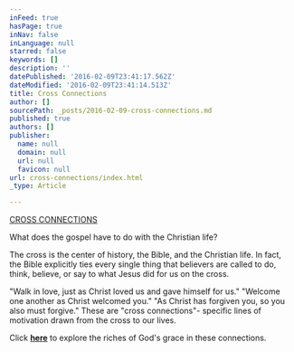 ```yaml
---
inFeed: true
hasPage: true
inNav: false
inLanguage: null
starred: false
keywords: []
description: ''
datePublished: '2016-02-09T23:41:17.562Z'
dateModified: '2016-02-09T23:41:14.513Z'
title: Cross Connections
author: []
sourcePath: _posts/2016-02-09-cross-connections.md
published: true
authors: []
publisher:
  name: null
  domain: null
  url: null
  favicon: null
url: cross-connections/index.html
_type: Article

---
```

[CROSS CONNECTIONS][0]

What does the gospel have to do with the Christian life?

The cross is the center of history, the Bible, and the Christian life. In fact, the Bible explicitly ties every single thing that believers are called to do, think, believe, or say to what Jesus did for us on the cross.

"Walk in love, just as Christ loved us and gave himself for us." "Welcome one another as Christ welcomed you." "As Christ has forgiven you, so you also must forgive." These are "cross connections"- specific lines of motivation drawn from the cross to our lives. 

Click [**here**][0] to explore the riches of God's grace in these connections.

[0]: https://thegrid.ai/crossconnections/